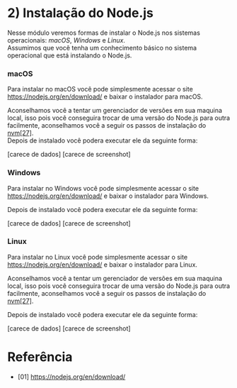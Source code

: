 # 2) Instalação do Node.js

Nesse módulo veremos formas de instalar o Node.js nos sistemas operacionais: *macOS*, *Windows* e *Linux*. <br />
Assumimos que você tenha um conhecimento básico no sistema operacional que está instalando o Node.js.

<a id="getting-ready-macos"></a>
### macOS

Para instalar no macOS você pode simplesmente acessar o site https://nodejs.org/en/download/ e baixar o instalador para macOS.

Aconselhamos você a tentar um gerenciador de versões em sua maquina local, isso pois você conseguira trocar de uma versão do Node.js para outra facilmente, aconselhamos você a seguir os passos de instalação do [nvm](https://github.com/creationix/nvm#installation)[[27]](#ref-27).<br />
Depois de instalado você podera executar ele da seguinte forma:

[carece de dados]
[carece de screenshot]

<a id="getting-ready-windows"></a>
### Windows

Para instalar no Windows você pode simplesmente acessar o site https://nodejs.org/en/download/ e baixar o instalador para Windows.

Depois de instalado você podera executar ele da seguinte forma:


[carece de dados]
[carece de screenshot]

<a id="getting-ready-linux"></a>
### Linux

Para instalar no Linux você pode simplesmente acessar o site https://nodejs.org/en/download/ e baixar o instalador para Linux.

Aconselhamos você a tentar um gerenciador de versões em sua maquina local, isso pois você conseguira trocar de uma versão do Node.js para outra facilmente, aconselhamos você a seguir os passos de instalação do [nvm](https://github.com/creationix/nvm#installation)[[27]](#ref-27).

Depois de instalado você podera executar ele da seguinte forma:


[carece de dados]
[carece de screenshot]

# Referência

- [01] https://nodejs.org/en/download/
